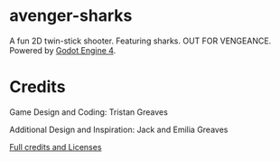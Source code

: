 # avenger-sharks

A fun 2D twin-stick shooter. Featuring sharks. OUT FOR VENGEANCE. Powered by [Godot Engine 4](https://godotengine.org/).

# Credits

Game Design and Coding: Tristan Greaves

Additional Design and Inspiration: Jack and Emilia Greaves

[Full credits and Licenses](CREDITS.txt)
